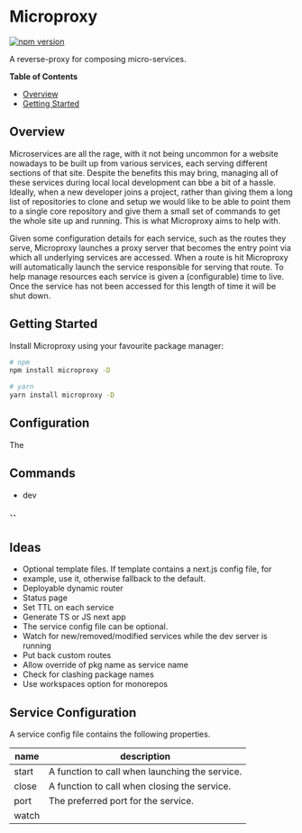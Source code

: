 # Microproxy

[![npm version](https://badge.fury.io/js/microproxy.svg)](https://badge.fury.io/js/microproxy)

A reverse-proxy for composing micro-services.

**Table of Contents**

- [Overview](#overview)
- [Getting Started](#getting-started)

## Overview

Microservices are all the rage, with it not being uncommon for a website
nowadays to be built up from various services, each serving different sections
of that site. Despite the benefits this may bring, managing all of these services
during local local development can bbe a bit of a hassle. Ideally, when a new
developer joins a project, rather than giving them a long list of repositories
to clone and setup we would like to be able to point them to a single core
repository and give them a small set of commands to get the whole site
up and running. This is what Microproxy aims to help with.

Given some configuration details for each service, such as the routes they serve,
Microproxy launches a proxy server that becomes the entry point via which all
underlying services are accessed. When a route is hit Microproxy will
automatically launch the service responsible for serving that route. To help
manage resources each service is given a (configurable) time to live. Once the
service has not been accessed for this length of time it will be shut down.

## Getting Started

Install Microproxy using your favourite package manager:

```sh
# npm
npm install microproxy -D

# yarn
yarn install microproxy -D
```


## Configuration

The

## Commands

- dev

### ``

## Ideas

- Optional template files. If template contains a next.js config file, for
- example, use it, otherwise fallback to the default.
- Deployable dynamic router
- Status page
- Set TTL on each service
- Generate TS or JS next app
- The service config file can be optional.
- Watch for new/removed/modified services while the dev server is running
- Put back custom routes
- Allow override of pkg name as service name
- Check for clashing package names
- Use workspaces option for monorepos

## Service Configuration

A service config file contains the following properties.

| name  | description |
|-------|-------------|
| start | A function to call when launching the service. |
| close | A function to call when closing the service.   |
| port  | The preferred port for the service.            |
| watch |
